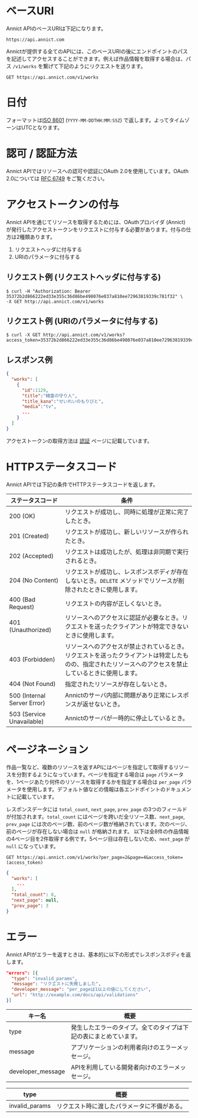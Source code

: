 # ベースURI

Annict APIのベースURIは下記になります。

```
https://api.annict.com
```

Annictが提供する全てのAPIには、このベースURIの後にエンドポイントのパスを記述してアクセスすることができます。例えば作品情報を取得する場合は、パス `/v1/works` を繋げて下記のようにリクエストを送ります。

```
GET https://api.annict.com/v1/works
```


# 日付

フォーマットは[ISO 8601](http://www.iso.org/iso/home/standards/iso8601.htm) (`YYYY-MM-DDTHH:MM:SSZ`) で返します。よってタイムゾーンはUTCとなります。


# 認可 / 認証方法

Annict APIではリソースへの認可や認証にOAuth 2.0を使用しています。OAuth 2.0については [RFC 6749](https://tools.ietf.org/html/rfc6749) をご覧ください。


# アクセストークンの付与

Annict APIを通じてリソースを取得するためには、OAuthプロバイダ (Annict) が発行したアクセストークンをリクエストに付与する必要があります。付与の仕方は2種類あります。

1. リクエストヘッダに付与する
2. URIのパラメータに付与する


## リクエスト例 (リクエストヘッダに付与する)

```
$ curl -H "Authorization: Bearer 35372b2d866222ed33e355c36d86be498076e037a810ee72963819339c781f32" \
-X GET http://api.annict.com/v1/works
```


## リクエスト例 (URIのパラメータに付与する)

```
$ curl -X GET http://api.annict.com/v1/works?access_token=35372b2d866222ed33e355c36d86be498076e037a810ee72963819339c781f32
```


## レスポンス例

```json
{
  "works": [
    {
      "id":1129,
      "title":"精霊の守り人",
      "title_kana":"せいれいのもりびと",
      "media":"tv",
      ...
    }
  ]
}
```

アクセストークンの取得方法は [認証](api/v1/authentication.md) ページに記載しています。


# HTTPステータスコード

Annict APIでは下記の条件でHTTPステータスコードを返します。

| ステータスコード | 条件 |
| --- | --- |
| 200 (OK) | リクエストが成功し、同時に処理が正常に完了したとき。 |
| 201 (Created) | リクエストが成功し、新しいリソースが作られたとき。 |
| 202 (Accepted) | リクエストは成功したが、処理は非同期で実行されるとき。 |
| 204 (No Content) | リクエストが成功し、レスポンスボディが存在しないとき。`DELETE` メソッドでリソースが削除されたときに使用します。 |
| 400 (Bad Request) | リクエストの内容が正しくないとき。 |
| 401 (Unauthorized) | リソースへのアクセスに認証が必要なとき。リクエストを送ったクライアントが特定できないときに使用します。 |
| 403 (Forbidden) | リソースへのアクセスが禁止されているとき。リクエストを送ったクライアントは特定したものの、指定されたリソースへのアクセスを禁止しているときに使用します。 |
| 404 (Not Found) | 指定されたリソースが存在しないとき。 |
| 500 (Internal Server Error) | Annictのサーバ内部に問題があり正常にレスポンスが返せないとき。 |
| 503 (Service Unavailable) | Annictのサーバが一時的に停止しているとき。 |


# ページネーション

作品一覧など、複数のリソースを返すAPIにはページを指定して取得するリソースを分割するようになっています。ページを指定する場合は `page` パラメータを、1ページあたり何件のリソースを取得するかを指定する場合は `per_page` パラメータを使用します。デフォルト値などの情報は各エンドポイントのドキュメントに記載しています。

レスポンスデータには `total_count`, `next_page`, `prev_page` の3つのフィールドが付加されます。`total_count` にはページを跨いだ全リソース数、`next_page`, `prev_page` には次のページ数、前のページ数が格納されています。次のページ、前のページが存在しない場合は `null` が格納されます。
以下は全8件の作品情報の4ページ目を2件取得する例です。5ページ目は存在しないため、`next_page` が `null` になっています。

```
GET https://api.annict.com/v1/works?per_page=2&page=4&access_token=(access_token)
```

```json
{
  "works": [
    ...
  ],
  "total_count": 8,
  "next_page": null,
  "prev_page": 3
}
```


# エラー

Annict APIがエラーを返すときは、基本的に以下の形式でレスポンスボディを返します。

```json
"errors": [{
  "type": "invalid_params",
  "message": "リクエストに失敗しました",
  "developer_message": "per_pageは1以上の値にしてください",
  "url": "http://example.com/docs/api/validations"
}]
```

| キー名 | 概要 |
| --- | --- |
| type | 発生したエラーのタイプ。全てのタイプは下記の表にまとめています。 |
| message | アプリケーションの利用者向けのエラーメッセージ。 |
| developer_message | APIを利用している開発者向けのエラーメッセージ。 |

| type | 概要 |
| --- | --- |
| invalid_params | リクエスト時に渡したパラメータに不備がある。 |
